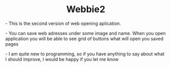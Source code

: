 <h1 align="center">Webbie2</h1>
<p align="left">- This is the second version of web opening aplication.</p>
<p align="left">- You can save web adresses under some image and name. When you open application you will be able to see grid of buttons what will open you saved pages
<p align="left">- I am quite new to programming, so if you have anything to say about what I should improve, I would be happy if you let me know
